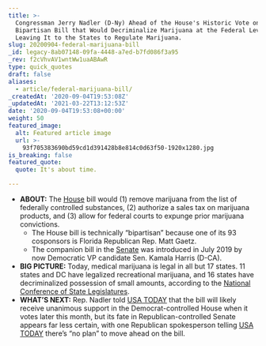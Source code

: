 ```yaml
---
title: >-
  Congressman Jerry Nadler (D-Ny) Ahead of the House's Historic Vote on a
  Bipartisan Bill that Would Decriminalize Marijuana at the Federal Level,
  Leaving It to the States to Regulate Marijuana.
slug: 20200904-federal-marijuana-bill
_id: legacy-8ab07148-09fa-4448-a7ed-b7fd086f3a95
_rev: f2cVhvAV1wntWw1uaABAwR
type: quick_quotes
draft: false
aliases:
  - article/federal-marijuana-bill/
_createdAt: '2020-09-04T19:53:08Z'
_updatedAt: '2021-03-22T13:12:53Z'
date: '2020-09-04T19:53:08+00:00'
weight: 50
featured_image:
  alt: Featured article image
  url: >-
    93f705383690bd59cd1d391428b8e814c0d63f50-1920x1280.jpg
is_breaking: false
featured_quote:
  quote: It's about time.

---
```

* **ABOUT:** The [House](https://www.congress.gov/bill/116th-congress/house-bill/3884) bill would (1) remove marijuana from the list of federally controlled substances, (2) authorize a sales tax on marijuana products, and (3) allow for federal courts to expunge prior marijuana convictions.
  * The House bill is technically “bipartisan” because one of its 93 cosponsors is Florida Republican Rep. Matt Gaetz.
  * The companion bill in the [Senate](https://www.congress.gov/bill/116th-congress/senate-bill/2227) was introduced in July 2019 by now Democratic VP candidate Sen. Kamala Harris (D-CA).
* **BIG PICTURE:** Today, medical marijuana is legal in all but 17 states. 11 states and DC have legalized recreational marijuana, and 16 states have decriminalized possession of small amounts, according to the [National Conference of State Legislatures](https://www.ncsl.org/research/civil-and-criminal-justice/clearing-criminal-records-for-cannabis-offenses.aspx).
* **WHAT’S NEXT:** Rep. Nadler told [USA TODAY](https://www.usatoday.com/story/news/politics/2020/09/04/marijuana-house-vote-federal-legalization-first-time/5678068002/) that the bill will likely receive unanimous support in the Democrat-controlled House when it votes later this month, but its fate in Republican-controlled Senate appears far less certain, with one Republican spokesperson telling [USA TODAY](https://www.usatoday.com/story/news/politics/2020/09/04/marijuana-house-vote-federal-legalization-first-time/5678068002/) there’s “no plan” to move ahead on the bill.